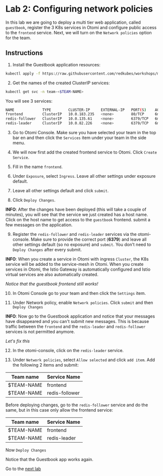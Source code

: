 # Lab 2: Configuring network policies

In this lab we are going to deploy a multi tier web application, called `guestbook`, register the 3 K8s services in Otomi and configure public access to the `frontend` service. Next, we will turn on the `Network policies` option for the team.

## Instructions

1. Install the Guestbook application resources:

```bash
kubectl apply -f https://raw.githubusercontent.com/redkubes/workshops/main/02-netpols/guestbook.yaml -n team-$TEAM-NAME
```

2. Get the names of the created ClusterIP services:

```bash
kubectl get svc -n team-<$TEAM-NAME>
```

You will see 3 services:

```bash
NAME             TYPE        CLUSTER-IP     EXTERNAL-IP   PORT(S)    AGE
frontend         ClusterIP   10.0.183.235   <none>        80/TCP     6m44s
redis-follower   ClusterIP   10.0.135.61    <none>        6379/TCP   6m44s
redis-leader     ClusterIP   10.0.82.226    <none>        6379/TCP   6m44s
```

3. Go to Otomi Console. Make sure you have selected your team in the top bar en and then click the `Services` item under your team in the side menu.

4. We will now first add the created frontend service to Otomi. Click `Create Service`.

5. Fill in the name `frontend`.

6. Under `Exposure`, select `Ingress`. Leave all other settings under exposure default.

7. Leave all other settings default and click `submit`.

8. Click `Deploy Changes`.

**INFO**: After the changes have been deployed (this will take a couple of minutes), you will see that the service we just created has a host name. Click on the host name to get access to the `guestbook` frontend. submit a few messages on the application. 

9. Register the `redis-follower` and `redis-leader` services via the otomi-console. Make sure to provide the correct port (**6379**) and leave all other settings default (so no exposure) and `submit`. You don't need to `Deploy Changes` after every submit.

**INFO**: When you create a service in Otomi with ingress `Cluster`, the K8s service will be added to the service-mesh in Otomi. When you create services in Otomi, the Istio Gateway is automatically configured and Istio virtual services are also automatically created.

 *Notice that the guestbook frontend still works!*

10. In Otomi Console go to your team and then click the `Settings` item.

11. Under Network policy, enable `Network policies`. Click `submit` and then `Deploy Changes`

**INFO**: Now go to the Guestbook application and notice that your messages have disappeared and you can't submit new messages. This is because traffic between the `frontend` and the `redis-leader` and `redis-follower` services is not permitted anymore. 

*Let's fix this*

12. In the otomi-console, click on the `redis-leader` service.

13. Under `Network policies`, select `Allow selected` and click `add item`. Add the following 2 items and submit:

| Team name   | Service Name |
| ----------- | ------------ |
| $TEAM-NAME   | frontend     |
| $TEAM-NAME   | redis-follower |

Before deploying changes, go to the `redis-follower` service and do the same, but in this case only allow the frontend service:

| Team name   | Service Name |
| ----------- | ------------ |
| $TEAM-NAME   | frontend    |
| $TEAM-NAME   | redis-leader |

Now `Deploy Changes`

Notice that the Guestbook app works again.

Go to the [next lab](../03-activate-apps/README.md)

